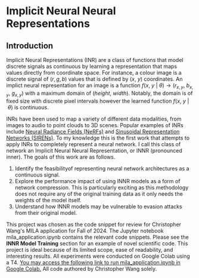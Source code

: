 # Implicit Neural Neural Representations

## Introduction

Implicit Neural Representations (INR) are a class of functions that model discrete signals as continuous by learning a representation that maps values directly from coordinate space. For instance, a colour image is a discrete signal of $(r, g, b)$ values that is defined by $(x,\ y)$ coordinates. An implict neural representation for an image is a function $f(x,\ y\ |\ \theta) → (r_{x, y},\ b_{x, y},\ g_{x, y})$ with a maximum domain of $(height,\ width)$. Notably, the domain is of fixed size with discrete pixel intervals however the learned function $f(x,\ y\ |\ \theta)$ is continuous.

INRs have been used to map a variety of different data modalities, from images to audio to point clouds to 3D scenes. Popular examples of INRs include [Neural Radiance Fields (NeRFs)](https://arxiv.org/abs/2003.08934) and [Sinusoidal Representation Networks (SIRENs)](https://arxiv.org/abs/2006.09661). To my knowledge this is the first work that attempts to apply INRs to completely represent a neural network. I call this class of network an Implicit Neural Neural Representation, or INNR (pronounced inner). The goals of this work are as follows.
1. Identify the feasibilityof representing neural network architectures as a continuous signal.
2. Explore the performance impact of using INNR models as a form of network compression. This is particularly exciting as this methodology does not require any of the original training data as it only needs the weights of the model itself.
3. Understand how INNR models may be vulnerable to evasion attacks from their original model.

This project was chosen as the code snippet for review for Christopher Wang's MILA application for Fall of 2024. The Jupyter notebook mila_application.ipynb contains the relevant code snippets. Please see the **INNR Model Training** section for an example of novel scientific code. This project is ideal because of its limited scope, ease of readability, and interesting results. All experiments were conducted on Google Colab using a T4. [You may access the following link to run mila_application.ipynb in Google Colab.](https://colab.research.google.com/drive/1qec4bnKUIW9pAaAA3BfiNIocuZkt4A-w?usp=sharing) All code authored by Christopher Wang solely.
